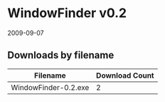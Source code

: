 # WindowFinder v0.2

2009-09-07

## Downloads by filename

Filename | Download Count
-------- | --------------
WindowFinder-0.2.exe | 2
